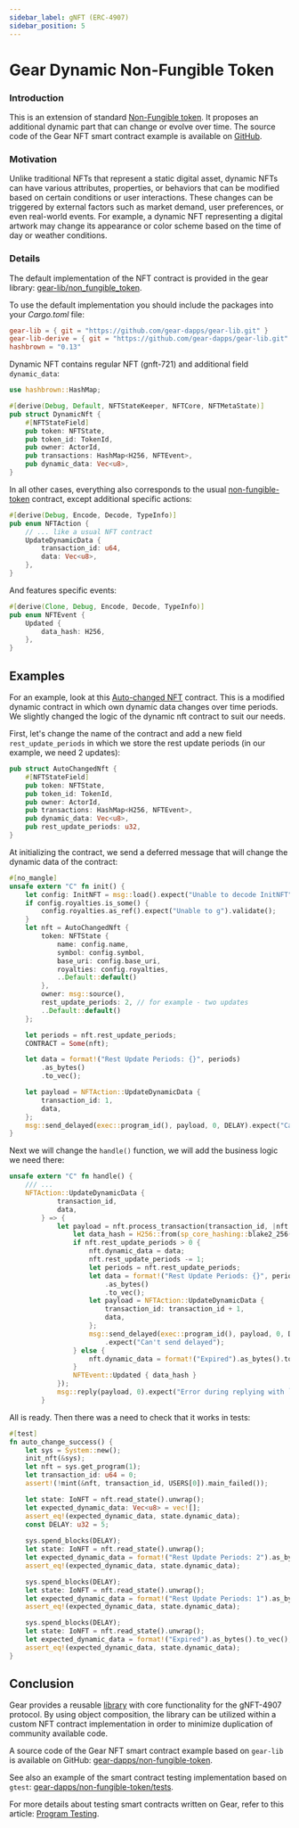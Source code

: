 ```yaml
---
sidebar_label: gNFT (ERC-4907)
sidebar_position: 5
---
```


# Gear Dynamic Non-Fungible Token

### Introduction
This is an extension of standard [Non-Fungible token](./gnft-721). It proposes an additional dynamic part that can change or evolve over time. The source code of the Gear NFT smart contract example is available on [GitHub](https://github.com/gear-dapps/dynamic-nft).

### Motivation

Unlike traditional NFTs that represent a static digital asset, dynamic NFTs can have various attributes, properties, or behaviors that can be modified based on certain conditions or user interactions. These changes can be triggered by external factors such as market demand, user preferences, or even real-world events. For example, a dynamic NFT representing a digital artwork may change its appearance or color scheme based on the time of day or weather conditions. 

### Details

The default implementation of the NFT contract is provided in the gear library: [gear-lib/non_fungible_token](https://github.com/gear-dapps/gear-lib/tree/master/lib/src/non_fungible_token).

To use the default implementation you should include the packages into your *Cargo.toml* file:

```toml
gear-lib = { git = "https://github.com/gear-dapps/gear-lib.git" }
gear-lib-derive = { git = "https://github.com/gear-dapps/gear-lib.git" }
hashbrown = "0.13"
```

Dynamic NFT contains regular NFT (gnft-721) and additional field  `dynamic_data`:

```rust
use hashbrown::HashMap;

#[derive(Debug, Default, NFTStateKeeper, NFTCore, NFTMetaState)]
pub struct DynamicNft {
    #[NFTStateField]
    pub token: NFTState,
    pub token_id: TokenId,
    pub owner: ActorId,
    pub transactions: HashMap<H256, NFTEvent>,
    pub dynamic_data: Vec<u8>,
}
```
In all other cases, everything also corresponds to the usual [non-fungible-token](./gnft-721) contract, except additional specific actions:

```rust
#[derive(Debug, Encode, Decode, TypeInfo)]
pub enum NFTAction {
    // ... like a usual NFT contract
    UpdateDynamicData {
        transaction_id: u64,
        data: Vec<u8>,
    },
}
```
And features specific events:

```rust
#[derive(Clone, Debug, Encode, Decode, TypeInfo)]
pub enum NFTEvent {
    Updated {
        data_hash: H256,
    },
}
```

## Examples

For an example, look at this [Auto-changed NFT](https://github.com/gear-dapps/auto-changed-nft) contract. This is a modified dynamic contract in which own dynamic data changes over time periods. We slightly changed the logic of the dynamic nft  contract to suit our needs. 

First, let's change the name of the contract and add a new field `rest_update_periods` in which we store the rest update periods (in our example, we need 2 updates):

```Rust
pub struct AutoChangedNft {
    #[NFTStateField]
    pub token: NFTState,
    pub token_id: TokenId,
    pub owner: ActorId,
    pub transactions: HashMap<H256, NFTEvent>,
    pub dynamic_data: Vec<u8>,
    pub rest_update_periods: u32,
}
```

At initializing the contract, we send a deferred message that will change the dynamic data of the contract:

```Rust 
#[no_mangle]
unsafe extern "C" fn init() {
    let config: InitNFT = msg::load().expect("Unable to decode InitNFT");
    if config.royalties.is_some() {
        config.royalties.as_ref().expect("Unable to g").validate();
    }
    let nft = AutoChangedNft {
        token: NFTState {
            name: config.name,
            symbol: config.symbol,
            base_uri: config.base_uri,
            royalties: config.royalties,
            ..Default::default()
        },
        owner: msg::source(),
        rest_update_periods: 2, // for example - two updates
        ..Default::default()
    };

    let periods = nft.rest_update_periods;
    CONTRACT = Some(nft);

    let data = format!("Rest Update Periods: {}", periods)
        .as_bytes()
        .to_vec();

    let payload = NFTAction::UpdateDynamicData {
        transaction_id: 1,
        data,
    };
    msg::send_delayed(exec::program_id(), payload, 0, DELAY).expect("Cant send delayed msg");
}
```

Next we will change the `handle()` function, we will add the business logic we need there:

```Rust
unsafe extern "C" fn handle() {
    /// ...
    NFTAction::UpdateDynamicData {
            transaction_id,
            data,
        } => {
            let payload = nft.process_transaction(transaction_id, |nft| {
                let data_hash = H256::from(sp_core_hashing::blake2_256(&data));
                if nft.rest_update_periods > 0 {
                    nft.dynamic_data = data;
                    nft.rest_update_periods -= 1;
                    let periods = nft.rest_update_periods;
                    let data = format!("Rest Update Periods: {}", periods)
                        .as_bytes()
                        .to_vec();
                    let payload = NFTAction::UpdateDynamicData {
                        transaction_id: transaction_id + 1,
                        data,
                    };
                    msg::send_delayed(exec::program_id(), payload, 0, DELAY)
                        .expect("Can't send delayed");
                } else {
                    nft.dynamic_data = format!("Expired").as_bytes().to_vec();
                }
                NFTEvent::Updated { data_hash }
            });
            msg::reply(payload, 0).expect("Error during replying with `NFTEvent::Updated`");
        }

```

All is ready. Then there was a need to check that it works in tests:
```Rust
#[test]
fn auto_change_success() {
    let sys = System::new();
    init_nft(&sys);
    let nft = sys.get_program(1);
    let transaction_id: u64 = 0;
    assert!(!mint(&nft, transaction_id, USERS[0]).main_failed());

    let state: IoNFT = nft.read_state().unwrap();
    let expected_dynamic_data: Vec<u8> = vec![];
    assert_eq!(expected_dynamic_data, state.dynamic_data);
    const DELAY: u32 = 5;
    
    sys.spend_blocks(DELAY);
    let state: IoNFT = nft.read_state().unwrap();
    let expected_dynamic_data = format!("Rest Update Periods: 2").as_bytes().to_vec();
    assert_eq!(expected_dynamic_data, state.dynamic_data);

    sys.spend_blocks(DELAY);
    let state: IoNFT = nft.read_state().unwrap();
    let expected_dynamic_data = format!("Rest Update Periods: 1").as_bytes().to_vec();
    assert_eq!(expected_dynamic_data, state.dynamic_data);

    sys.spend_blocks(DELAY);
    let state: IoNFT = nft.read_state().unwrap();
    let expected_dynamic_data = format!("Expired").as_bytes().to_vec();
    assert_eq!(expected_dynamic_data, state.dynamic_data);
}
```

## Conclusion

Gear provides a reusable [library](https://github.com/gear-dapps/gear-lib/tree/master/lib/src/non_fungible_token) with core functionality for the gNFT-4907 protocol. By using object composition, the library can be utilized within a custom NFT contract implementation in order to minimize duplication of community available code.

A source code of the Gear NFT smart contract example based on `gear-lib` is available on GitHub: [gear-dapps/non-fungible-token](https://github.com/gear-dapps/dynamic-nft).

See also an example of the smart contract testing implementation based on `gtest`: [gear-dapps/non-fungible-token/tests](https://github.com/gear-dapps/dynamic-nft/tree/master/tests).

For more details about testing smart contracts written on Gear, refer to this article: [Program Testing](/docs/developing-contracts/testing).
